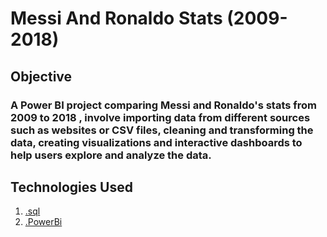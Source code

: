 
# Messi And Ronaldo Stats (2009-2018)
## Objective
### A Power BI project comparing Messi and Ronaldo's stats from 2009 to 2018 , involve importing data from different sources such as websites or CSV files, cleaning and transforming the data, creating visualizations and interactive dashboards to help users explore and analyze the data.

## Technologies Used  

1) [.sql](https://www.microsoft.com/en-ca/sql-server/sql-server-downloads)
2) [.PowerBi](https://powerbi.microsoft.com/en-us/downloads/)
